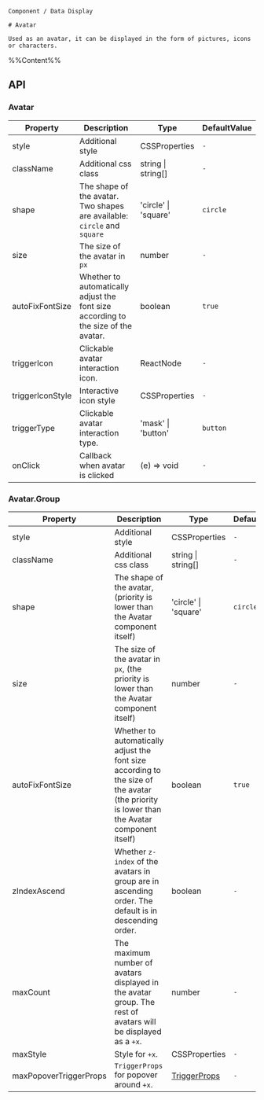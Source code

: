 `````
Component / Data Display

# Avatar

Used as an avatar, it can be displayed in the form of pictures, icons or characters.
`````

%%Content%%

## API

### Avatar

|Property|Description|Type|DefaultValue|
|---|---|---|---|
|style|Additional style|CSSProperties |`-`|
|className|Additional css class|string \| string[] |`-`|
|shape|The shape of the avatar. Two shapes are available: `circle` and `square`|'circle' \| 'square' |`circle`|
|size|The size of the avatar in `px`|number |`-`|
|autoFixFontSize|Whether to automatically adjust the font size according to the size of the avatar.|boolean |`true`|
|triggerIcon|Clickable avatar interaction icon.|ReactNode |`-`|
|triggerIconStyle|Interactive icon style|CSSProperties |`-`|
|triggerType|Clickable avatar interaction type.|'mask' \| 'button' |`button`|
|onClick|Callback when avatar is clicked|(e) => void |`-`|

### Avatar.Group

|Property|Description|Type|DefaultValue|Version|
|---|---|---|---|---|
|style|Additional style|CSSProperties |`-`|-|
|className|Additional css class|string \| string[] |`-`|-|
|shape|The shape of the avatar, (priority is lower than the Avatar component itself)|'circle' \| 'square' |`circle`|-|
|size|The size of the avatar in `px`, (the priority is lower than the Avatar component itself)|number |`-`|-|
|autoFixFontSize|Whether to automatically adjust the font size according to the size of the avatar (the priority is lower than the Avatar component itself)|boolean |`true`|-|
|zIndexAscend|Whether `z-index` of the avatars in group are in ascending order. The default is in descending order.|boolean |`-`|2.3.0|
|maxCount|The maximum number of avatars displayed in the avatar group. The rest of avatars will be displayed as a `+x`.|number |`-`|2.4.0|
|maxStyle|Style for `+x`.|CSSProperties |`-`|2.4.0|
|maxPopoverTriggerProps|`TriggerProps` for popover around `+x`.|[TriggerProps](trigger#trigger) |`-`|2.4.0|
